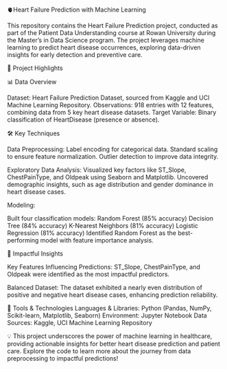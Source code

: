 🫀Heart Failure Prediction with Machine Learning

This repository contains the Heart Failure Prediction project, conducted as part of the Patient Data Understanding course at Rowan University during the Master’s in Data Science program. The project leverages machine learning to predict heart disease occurrences, exploring data-driven insights for early detection and preventive care.

🚀 Project Highlights

📊 Data Overview

Dataset: Heart Failure Prediction Dataset, sourced from Kaggle and UCI Machine Learning Repository.
Observations: 918 entries with 12 features, combining data from 5 key heart disease datasets.
Target Variable: Binary classification of HeartDisease (presence or absence).

🛠 Key Techniques

Data Preprocessing:
Label encoding for categorical data.
Standard scaling to ensure feature normalization.
Outlier detection to improve data integrity.

Exploratory Data Analysis:
Visualized key factors like ST_Slope, ChestPainType, and Oldpeak using Seaborn and Matplotlib.
Uncovered demographic insights, such as age distribution and gender dominance in heart disease cases.

Modeling:

Built four classification models:
Random Forest (85% accuracy)
Decision Tree (84% accuracy)
K-Nearest Neighbors (81% accuracy)
Logistic Regression (81% accuracy)
Identified Random Forest as the best-performing model with feature importance analysis.

🌟 Impactful Insights

Key Features Influencing Predictions:
ST_Slope, ChestPainType, and Oldpeak were identified as the most impactful predictors.

Balanced Dataset: The dataset exhibited a nearly even distribution of positive and negative heart disease cases, enhancing prediction reliability.

🔧 Tools & Technologies
Languages & Libraries: Python (Pandas, NumPy, Scikit-learn, Matplotlib, Seaborn)
Environment: Jupyter Notebook
Data Sources: Kaggle, UCI Machine Learning Repository

💡 This project underscores the power of machine learning in healthcare, providing actionable insights for better heart disease prediction and patient care. Explore the code to learn more about the journey from data preprocessing to impactful predictions!
